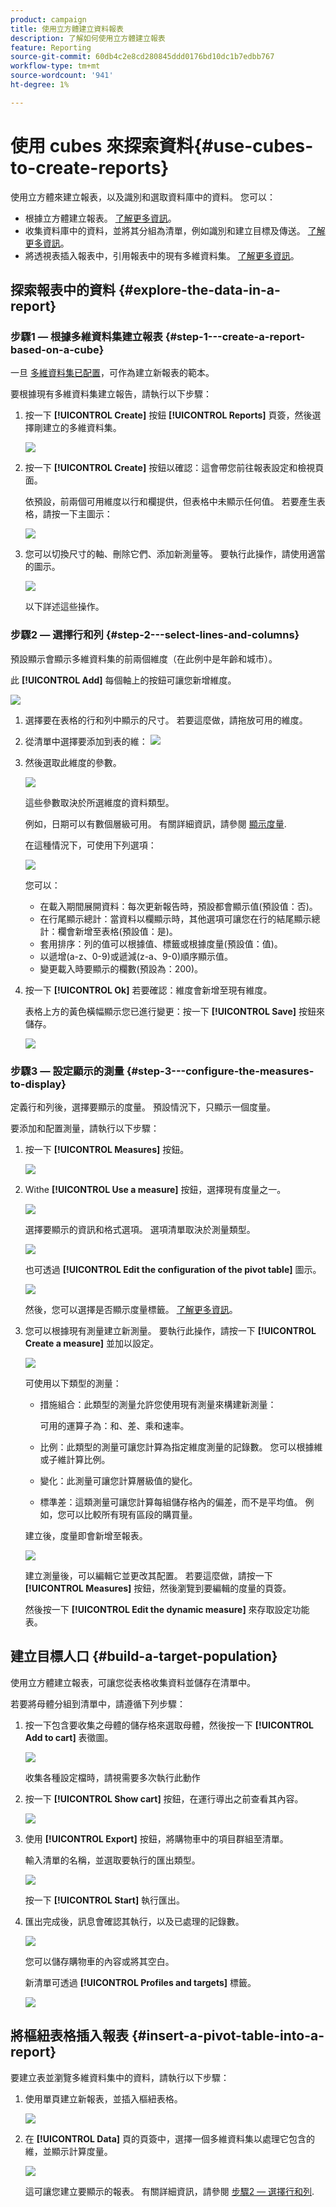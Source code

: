 ```yaml
---
product: campaign
title: 使用立方體建立資料報表
description: 了解如何使用立方體建立報表
feature: Reporting
source-git-commit: 60db4c2e8cd280845ddd0176bd10dc1b7edbb767
workflow-type: tm+mt
source-wordcount: '941'
ht-degree: 1%

---
```


# 使用 cubes 來探索資料{#use-cubes-to-create-reports}

使用立方體來建立報表，以及識別和選取資料庫中的資料。 您可以：

* 根據立方體建立報表。 [了解更多資訊](#explore-the-data-in-a-report)。
* 收集資料庫中的資料，並將其分組為清單，例如識別和建立目標及傳送。 [了解更多資訊](#build-a-target-population)。
* 將透視表插入報表中，引用報表中的現有多維資料集。 [了解更多資訊](#insert-a-pivot-table-into-a-report)。

## 探索報表中的資料 {#explore-the-data-in-a-report}

### 步驟1 — 根據多維資料集建立報表 {#step-1---create-a-report-based-on-a-cube}

一旦 [多維資料集已配置](cube-indicators.md)，可作為建立新報表的範本。

要根據現有多維資料集建立報告，請執行以下步驟：

1. 按一下 **[!UICONTROL Create]** 按鈕 **[!UICONTROL Reports]** 頁簽，然後選擇剛建立的多維資料集。

   ![](assets/new-report-based-on-cube.png)

1. 按一下 **[!UICONTROL Create]** 按鈕以確認：這會帶您前往報表設定和檢視頁面。

   依預設，前兩個可用維度以行和欄提供，但表格中未顯示任何值。 若要產生表格，請按一下主圖示：

   ![](assets/cube-report-config.png)

1. 您可以切換尺寸的軸、刪除它們、添加新測量等。 要執行此操作，請使用適當的圖示。

   ![](assets/cube-switch-axis.png)

   以下詳述這些操作。

### 步驟2 — 選擇行和列 {#step-2---select-lines-and-columns}

預設顯示會顯示多維資料集的前兩個維度（在此例中是年齡和城市）。

此 **[!UICONTROL Add]** 每個軸上的按鈕可讓您新增維度。

![](assets/cube-switch.png)

1. 選擇要在表格的行和列中顯示的尺寸。 若要這麼做，請拖放可用的維度。
1. 從清單中選擇要添加到表的維：
   ![](assets/cube-select-dimension.png)

1. 然後選取此維度的參數。

   ![](assets/cube-dimension-param.png)

   這些參數取決於所選維度的資料類型。

   例如，日期可以有數個層級可用。 有關詳細資訊，請參閱 [顯示度量](cube-best-practices.md#display-measures).

   在這種情況下，可使用下列選項：

   ![](assets/cube-config.png)

   您可以：

   * 在載入期間展開資料：每次更新報告時，預設都會顯示值(預設值：否)。
   * 在行尾顯示總計：當資料以欄顯示時，其他選項可讓您在行的結尾顯示總計：欄會新增至表格(預設值：是)。
   * 套用排序：列的值可以根據值、標籤或根據度量(預設值：值)。
   * 以遞增(a-z、0-9)或遞減(z-a、9-0)順序顯示值。
   * 變更載入時要顯示的欄數(預設為：200)。

1. 按一下 **[!UICONTROL Ok]** 若要確認：維度會新增至現有維度。

   表格上方的黃色橫幅顯示您已進行變更：按一下 **[!UICONTROL Save]** 按鈕來儲存。

   ![](assets/cube-in-report.png)

### 步驟3 — 設定顯示的測量 {#step-3---configure-the-measures-to-display}

定義行和列後，選擇要顯示的度量。 預設情況下，只顯示一個度量。

要添加和配置測量，請執行以下步驟：

1. 按一下 **[!UICONTROL Measures]** 按鈕。

   ![](assets/cube-measure-button.png)

1. Withe **[!UICONTROL Use a measure]** 按鈕，選擇現有度量之一。

   ![](assets/cube-add-measure.png)

   選擇要顯示的資訊和格式選項。 選項清單取決於測量類型。

   ![](assets/cube-measure-options.png)

   也可透過 **[!UICONTROL Edit the configuration of the pivot table]** 圖示。

   ![](assets/cube-pivot-table-config.png)

   然後，您可以選擇是否顯示度量標籤。 [了解更多資訊](cube-best-practices.md#configure-the-display)。

1. 您可以根據現有測量建立新測量。 要執行此操作，請按一下 **[!UICONTROL Create a measure]** 並加以設定。

   ![](assets/cube-create-new-measure.png)

   可使用以下類型的測量：

   * 措施組合：此類型的測量允許您使用現有測量來構建新測量：

      可用的運算子為：和、差、乘和速率。

   * 比例：此類型的測量可讓您計算為指定維度測量的記錄數。 您可以根據維或子維計算比例。
   * 變化：此測量可讓您計算層級值的變化。
   * 標準差：這類測量可讓您計算每組儲存格內的偏差，而不是平均值。 例如，您可以比較所有現有區段的購買量。

   建立後，度量即會新增至報表。

   ![](assets/cube-display-new-measure.png)

   建立測量後，可以編輯它並更改其配置。 若要這麼做，請按一下 **[!UICONTROL Measures]** 按鈕，然後瀏覽到要編輯的度量的頁簽。

   然後按一下 **[!UICONTROL Edit the dynamic measure]** 來存取設定功能表。

## 建立目標人口 {#build-a-target-population}

使用立方體建立報表，可讓您從表格收集資料並儲存在清單中。

若要將母體分組到清單中，請遵循下列步驟：

1. 按一下包含要收集之母體的儲存格來選取母體，然後按一下 **[!UICONTROL Add to cart]** 表徵圖。

   ![](assets/cube-add-to-cart.png)

   收集各種設定檔時，請視需要多次執行此動作

1. 按一下 **[!UICONTROL Show cart]** 按鈕，在運行導出之前查看其內容。

   ![](assets/cube-show-cart.png)

1. 使用 **[!UICONTROL Export]** 按鈕，將購物車中的項目群組至清單。

   輸入清單的名稱，並選取要執行的匯出類型。

   ![](assets/cube-export-report.png)

   按一下 **[!UICONTROL Start]** 執行匯出。

1. 匯出完成後，訊息會確認其執行，以及已處理的記錄數。

   ![](assets/cube-export-confirm.png)

   您可以儲存購物車的內容或將其空白。

   新清單可透過 **[!UICONTROL Profiles and targets]** 標籤。

   ![](assets/cube-list-available.png)

## 將樞紐表格插入報表 {#insert-a-pivot-table-into-a-report}

要建立表並瀏覽多維資料集中的資料，請執行以下步驟：

1. 使用單頁建立新報表，並插入樞紐表格。

   ![](assets/cube-insert-in-report.png)

1. 在 **[!UICONTROL Data]** 頁的頁簽中，選擇一個多維資料集以處理它包含的維，並顯示計算度量。

   ![](assets/cube-selected-in-report.png)

   這可讓您建立要顯示的報表。 有關詳細資訊，請參閱 [步驟2 — 選擇行和列](#step-2---select-lines-and-columns).
